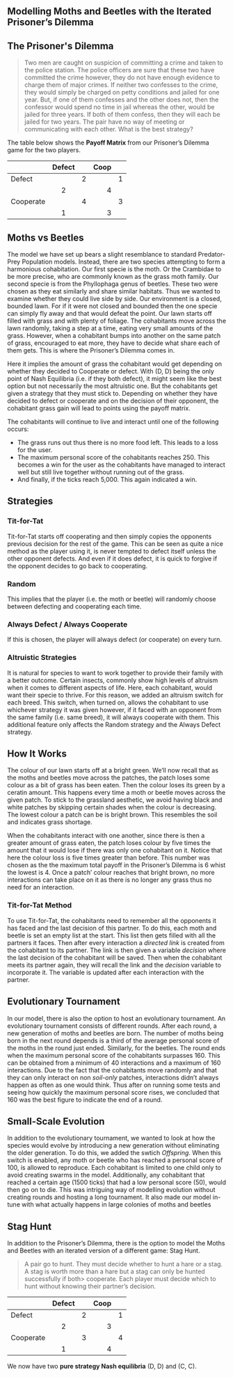 ## Modelling Moths and Beetles with the Iterated Prisoner’s Dilemma

## The Prisoner's Dilemma

>Two men are caught on suspicion of committing a crime and taken to the police
>station. The police officers are sure that these two have committed the crime however, they
>do not have enough evidence to charge them of major crimes. If neither two confesses to
>the crime, they would simply be charged on petty conditions and jailed for one year. But,
>if one of them confesses and the other does not, then the confessor would spend no time in
>jail whereas the other, would be jailed for three years. If both of them confess, then they will
>each be jailed for two years. The pair have no way of meeting or communicating with each
>other. What is the best strategy?

The table below shows the **Payoff Matrix** from our Prisoner’s Dilemma game for the two players.

|           |Defect|   | Coop |   |
| --------- |:----:|:-:| ----:|:-:|
| Defect    |      | 2 |      | 1 |
|           | 2    |   | 4    |   |
| Cooperate |      | 4 |      | 3 |
|           | 1    |   | 3    |   |

## Moths vs Beetles

The model we have set up bears a slight resemblance to standard Predator-Prey Population
models. Instead, there are two species attempting to form a harmonious cohabitation.
Our first specie is the moth. Or the Crambidae to be more precise, who are commonly
known as the grass moth family. Our second specie is from the Phyllophaga genus of beetles.
These two were chosen as they eat similarly and share similar habitats. Thus we wanted to
examine whether they could live side by side.
Our environment is a closed, bounded lawn. For if it were not closed and bounded then
the one specie can simply fly away and that would defeat the point. Our lawn starts off
filled with grass and with plenty of foliage. The cohabitants move across the lawn randomly,
taking a step at a time, eating very small amounts of the grass. However, when a cohabitant
bumps into another on the same patch of grass, encouraged to eat more, they have to decide
what share each of them gets. This is where the Prisoner’s Dilemma comes in.

 Here it implies the amount of grass the cohabitant would get depending on whether they decided to Cooperate
 or defect. With (D, D) being the only point of Nash Equilibria (i.e. if they
both defect), it might seem like the best option but not necessarily the most altruistic one.
But the cohabitants get given a strategy that they must stick to. Depending on whether they
have decided to defect or cooperate and on the decision of their opponent, the cohabitant
grass gain will lead to points using the payoff matrix.

The cohabitants will continue to live and interact until one of the following occurs:
* The grass runs out thus there is no more food left. This leads to a loss for the user.
* The maximum personal score of the cohabitants reaches 250. This becomes a win
for the user as the cohabitants have managed to interact well but still live together
without running out of the grass.
* And finally, if the ticks reach 5,000. This again indicated a win.

## Strategies

### Tit-for-Tat

Tit-for-Tat starts off cooperating and then simply copies the opponents previous decision for the rest of
the game. This can be seen as quite a nice method as the player using it, is never tempted
to defect itself unless the other opponent defects. And even if it does defect, it is quick to
forgive if the opponent decides to go back to cooperating.

### Random

This implies that the player (i.e. the moth or beetle) will randomly choose between defecting and cooperating each time.

### Always Defect / Always Cooperate

If this is chosen, the player will always defect (or cooperate) on every turn.

### Altruistic Strategies

It is natural for species to want to work together to provide their family with a better
outcome. Certain insects, commonly show high levels of altruism when it comes to different
aspects of life. Here, each cohabitant, would want their specie to thrive. For this reason, we
added an altruism switch for each breed. This switch, when turned on, allows the cohabitant
to use whichever strategy it was given however, if it faced with an opponent from the same
family (i.e. same breed), it will always cooperate with them. This additional feature only
affects the Random strategy and the Always Defect strategy.

## How It Works

The colour of our lawn starts off at a bright green. We’ll now recall that as the moths and beetles move across the patches, the
patch loses some colour as a bit of grass has been eaten. Then the colour loses its green by
a ceratin amount. This happens every time a moth or beetle moves across the given patch. To stick to
the grassland aesthetic, we avoid having black and white patches by skipping certain shades
when the colour is decreasing. The lowest colour a patch can be is bright brown. This
resembles the soil and indicates grass shortage.

When the cohabitants interact with one another, since there is then a greater amount of
grass eaten, the patch loses colour by five times the amount that it would lose if there was only one cohabitant on it. Notice that here the colour loss is five times greater
than before. This number was chosen as the the maximum total payoff in the Prisoner’s
Dilemma is 6 whist the lowest is 4. Once a patch’ colour reaches that bright brown, no more interactions
can take place on it as there is no longer any grass thus no need for an interaction.

### Tit-for-Tat Method

To use Tit-for-Tat, the cohabitants need to remember all the opponents it has faced and the
last decision of this partner. To do this, each moth and beetle is set an empty list at the
start. This list then gets filled with all the partners it faces. Then after every interaction
a *directed link* is created from the cohabitant to its partner. The link is then given a
variable *decision* where the last decision of the cohabitant will be saved. Then when the
cohabitant meets its partner again, they will recall the link and the *decision* variable to
incorporate it. The variable is updated after each interaction with the partner.

## Evolutionary Tournament

In our model, there is also the option to host an evolutionary tournament. An evolutionary
tournament consists of different rounds. After each round, a new generation of moths and
beetles are born. The number of moths being born in the next round depends is a third of
the average personal score of the moths in the round just ended. Similarly, for the beetles.
The round ends when the maximum personal score of the cohabitants surpasses 160. This
can be obtained from a minimum of 40 interactions and a maximum of 160 interactions.
Due to the fact that the cohabitants move randomly and that they can only interact on
non *soil-only* patches, interactions didn’t always happen as often as one would think. Thus
after on running some tests and seeing how quickly the maximum personal score rises, we
concluded that 160 was the best figure to indicate the end of a round.

## Small-Scale Evolution

In addition to the evolutionary tournament, we wanted to look at how the species would
evolve by introducing a new generation without eliminating the older generation. To do
this, we added the swtich *Offspring*. When this switch is enabled, any moth or beetle who
has reached a personal score of 100, is allowed to reproduce. Each cohabitant is limited to
one child only to avoid creating swarms in the model. Additionally, any cohabitant that
reached a certain age (1500 ticks) that had a low personal score (50), would then go on to
die. This was intriguing way of modelling evolution without creating rounds and hosting
a long tournament. It also made our model in-tune with what actually happens in large
colonies of moths and beetles

## Stag Hunt

In addition to the Prisoner’s Dilemma, there is the option to model the Moths and Beetles
with an iterated version of a different game: Stag Hunt.

>A pair go to hunt. They must decide whether to hunt a hare or a
>stag. A stag is worth more than a hare but a stag can only be hunted successfully if both>
cooperate. Each player must decide which to hunt without knowing their partner’s decision.

|           |Defect|   | Coop |   |
| --------- |:----:|:-:| ----:|:-:|
| Defect    |      | 2 |      | 1 |
|           | 2    |   | 3    |   |
| Cooperate |      | 3 |      | 4 |
|           | 1    |   | 4    |   |

We now have two **pure strategy Nash equilibria** (D, D) and (C, C).
